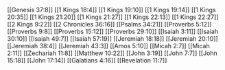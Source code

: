 [[Genesis 37:8]]
[[1 Kings 18:4]]
[[1 Kings 19:10]]
[[1 Kings 19:14]]
[[1 Kings 20:35]]
[[1 Kings 21:20]]
[[1 Kings 21:27]]
[[1 Kings 22:13]]
[[1 Kings 22:27]]
[[2 Kings 9:22]]
[[2 Chronicles 36:16]]
[[Psalms 34:21]]
[[Proverbs 5:12]]
[[Proverbs 9:8]]
[[Proverbs 15:12]]
[[Proverbs 29:10]]
[[Isaiah 3:11]]
[[Isaiah 30:10]]
[[Isaiah 49:7]]
[[Isaiah 57:19]]
[[Jeremiah 18:18]]
[[Jeremiah 20:10]]
[[Jeremiah 38:4]]
[[Jeremiah 43:3]]
[[Amos 5:10]]
[[Micah 2:7]]
[[Micah 2:11]]
[[Zechariah 11:8]]
[[Matthew 10:22]]
[[John 3:19]]
[[John 7:7]]
[[John 15:18]]
[[John 17:14]]
[[Galatians 4:16]]
[[Revelation 11:7]]
